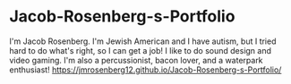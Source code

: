 # Jacob-Rosenberg-s-Portfolio
I'm Jacob Rosenberg. I'm Jewish American and I have autism, but I tried hard to do what's right, so I can get a job! I like to do sound design and video gaming. I'm also a percussionist, bacon lover, and a waterpark enthusiast!
https://jmrosenberg12.github.io/Jacob-Rosenberg-s-Portfolio/
